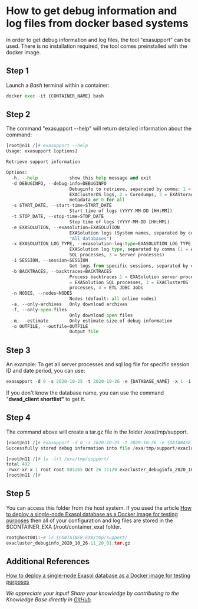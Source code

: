 # How to get debug information and log files from docker based systems 

In order to get debug information and log files, the tool "exasupport" can be used. There is no installation required, the tool comes preinstalled with the docker image. 

## Step 1

Launch a *Bash* terminal within a container:


```python
docker exec -it {CONTAINER_NAME} bash
```
## Step 2

The command "exasupport --help" will return detailed information about the command:


```python
[root@n11 /]# exasupport --help
Usage: exasupport [options]

Retrieve support information

Options:
  -h, --help            show this help message and exit
  -d DEBUGINFO, --debug-info=DEBUGINFO
                        Debuginfo to retrieve, separated by comma: 1 =
                        EXAClusterOS logs, 2 = Coredumps, 3 = EXAStorage
                        metadata or 0 for all
  -s START_DATE, --start-time=START_DATE
                        Start time of logs (YYYY-MM-DD [HH:MM])
  -t STOP_DATE, --stop-time=STOP_DATE
                        Stop time of logs (YYYY-MM-DD [HH:MM])
  -e EXASOLUTION, --exasolution=EXASOLUTION
                        EXASolution logs (System names, separated by comma or
                        "All databases")
  -x EXASOLUTION_LOG_TYPE, --exasolution-log-type=EXASOLUTION_LOG_TYPE
                        EXASolution log type, separated by comma (1 = All, 2 =
                        SQL processes, 3 = Server processes)
  -i SESSION, --session=SESSION
                        Get logs from specific sessions, separated by comma
  -b BACKTRACES, --backtraces=BACKTRACES
                        Process backtraces 1 = EXASolution server processes, 2
                        = EXASolution SQL processes, 3 = EXAClusterOS
                        processes, 4 = ETL JDBC Jobs
  -n NODES, --nodes=NODES
                        Nodes (default: all online nodes)
  -a, --only-archives   Only download archives
  -f, --only-open-files
                        Only download open files
  -m, --estimate        Only estimate size of debug information
  -o OUTFILE, --outfile=OUTFILE
                        Output file
```
## Step 3

An example: To get all server processes and sql log file for specific session ID and date period, you can use:


```python
exasupport -d 0 -s 2020-10-25 -t 2020-10-26 -e {DATABASE_NAME} -x 1 -i {SESSION_ID}
```


If you don't know the database name, you can use the command "**dwad_client shortlist"** to get it.

## Step 4

The command above will create a tar.gz file in the folder /exa/tmp/support.


```python
[root@n11 /]# exasupport -d 0 -s 2020-10-25 -t 2020-10-26 -e {DATABASE_NAME} -x 1 -i {SESSION_ID}
Successfully stored debug information into file /exa/tmp/support/exacluster_debuginfo_2020_10_26-11_20_01.tar.gz

[root@n11 /]# ls -lrt /exa/tmp/support/
total 492
-rwxr-xr-x 1 root root 503265 Oct 26 11:20 exacluster_debuginfo_2020_10_26-11_20_01.tar.gz
[root@n11 /]#
```
## Step 5

You can access this folder from the host system. If you used the article [How to deploy a single-node Exasol database as a Docker image for testing purposes](https://exasol.my.site.com/s/article/How-to-deploy-a-single-node-Exasol-database-as-a-Docker-image-for-testing-purposes) then all of your configuration and log files are stored in  the $CONTAINER_EXA (/root/container_exa) folder.


```python
root@host001:~# ls $CONTAINER_EXA/tmp/support/ 
exacluster_debuginfo_2020_10_26-11_20_01.tar.gz
```
## Additional References

[How to deploy a single-node Exasol database as a Docker image for testing purposes](https://exasol.my.site.com/s/article/How-to-deploy-a-single-node-Exasol-database-as-a-Docker-image-for-testing-purposes)

*We appreciate your input! Share your knowledge by contributing to the Knowledge Base directly in [GitHub](https://github.com/exasol/public-knowledgebase).* 